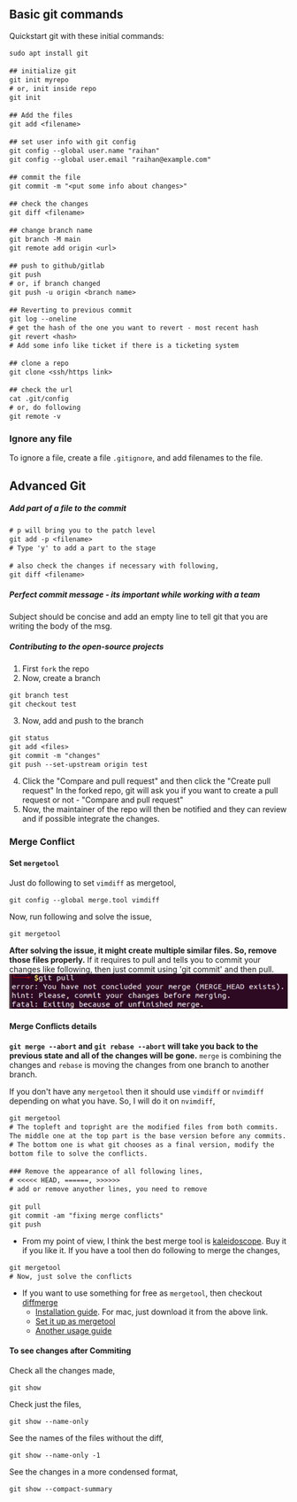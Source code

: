## Basic git commands
Quickstart git with these initial commands:
```
sudo apt install git

## initialize git
git init myrepo 
# or, init inside repo
git init

## Add the files
git add <filename>

## set user info with git config
git config --global user.name "raihan"
git config --global user.email "raihan@example.com"

## commit the file
git commit -m "<put some info about changes>"

## check the changes
git diff <filename>

## change branch name
git branch -M main
git remote add origin <url>

## push to github/gitlab
git push
# or, if branch changed
git push -u origin <branch name>

## Reverting to previous commit 
git log --oneline
# get the hash of the one you want to revert - most recent hash
git revert <hash>
# Add some info like ticket if there is a ticketing system

## clone a repo
git clone <ssh/https link>

## check the url
cat .git/config
# or, do following
git remote -v
```

### Ignore any file
To ignore a file, create a file `.gitignore`, and add filenames to the file.


## Advanced Git
##### Add part of a file to the commit
```
# p will bring you to the patch level
git add -p <filename>
# Type 'y' to add a part to the stage

# also check the changes if necessary with following,
git diff <filename>
```

##### Perfect commit message - its important while working with a team
Subject should be concise and add an empty line to tell git that you are writing the body of the msg.

##### Contributing to the open-source projects
1. First `fork` the repo
2. Now, create a branch
```
git branch test
git checkout test
```
3. Now, add and push to the branch
```
git status
git add <files>
git commit -m "changes"
git push --set-upstream origin test
```
4. Click the "Compare and pull request" and then click the "Create pull request"
In the forked repo, git will ask you if you want to create a pull request or not - "Compare and pull request"
5. Now, the maintainer of the repo will then be notified and they can review and if possible integrate the changes.

### Merge Conflict
#### Set `mergetool`
Just do following to set `vimdiff` as mergetool,
```
git config --global merge.tool vimdiff
```

Now, run following and solve the issue,
```
git mergetool
```

**After solving the issue, it might create multiple similar files. So, remove those files properly.** If it requires to pull and tells you to commit your changes like following, then just commit using 'git commit' and then pull.
![git-pics/merge pull error](git-pics/merge-error.png)

#### Merge Conflicts details
**`git merge --abort` and `git rebase --abort` will take you back to the previous state and all of the changes will be gone.**
`merge` is combining the changes and `rebase` is moving the changes from one branch to another branch.

If you don't have any `mergetool` then it should use `vimdiff` or `nvimdiff` depending on what you have. So, I will do it on `nvimdiff`,
```
git mergetool
# The topleft and topright are the modified files from both commits. The middle one at the top part is the base version before any commits.
# The bottom one is what git chooses as a final version, modify the bottom file to solve the conflicts.

### Remove the appearance of all following lines,
# <<<<< HEAD, ======, >>>>>>
# add or remove anyother lines, you need to remove

git pull
git commit -am "fixing merge conflicts"
git push
```

- From my point of view, I think the best merge tool is [kaleidoscope](https://kaleidoscope.app/). Buy it if you like it. If you have a tool then do following to merge the changes,
```
git mergetool
# Now, just solve the conflicts
```
- If you want to use something for free as `mergetool`, then checkout [diffmerge](https://sourcegear.com/diffmerge/downloads.html)
    - [Installation guide](https://sourcegear.com/diffmerge/webhelp/sec__inst__ubuntu.html). For mac, just download it from the above link.
    - [Set it up as mergetool](https://sourcegear.com/diffmerge/webhelp/sec__git__linux.html)
    - [Another usage guide](https://medium.com/@vitorhsb/how-to-set-diffmerge-as-git-merge-and-diff-tool-unix-40df346c11c4)

#### To see changes after Commiting 
Check all the changes made,
```
git show
```

Check just the files,
```
git show --name-only
```

See the names of the files without the diff,
```
git show --name-only -1
```

See the changes in a more condensed format,
```
git show --compact-summary
```

